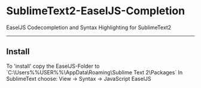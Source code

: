 SublimeText2-EaselJS-Completion
===============================

EaselJS Codecompletion and Syntax Highlighting for SublimeText2

---

Install
---
To 'install' copy the EaselJS-Folder to ´C:\Users\%%USER%%\AppData\Roaming\Sublime Text 2\Packages´
In SublimeText choose: View -> Syntax -> JavaScript EaselJS